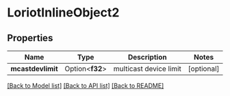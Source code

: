 # LoriotInlineObject2

## Properties

Name | Type | Description | Notes
------------ | ------------- | ------------- | -------------
**mcastdevlimit** | Option<**f32**> | multicast device limit | [optional]

[[Back to Model list]](../README.md#documentation-for-models) [[Back to API list]](../README.md#documentation-for-api-endpoints) [[Back to README]](../README.md)


